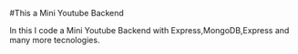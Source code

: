#This a Mini Youtube Backend 

In this I code a Mini Youtube Backend with Express,MongoDB,Express and many more tecnologies.